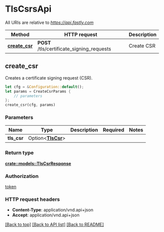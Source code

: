 # TlsCsrsApi

All URIs are relative to *https://api.fastly.com*

Method | HTTP request | Description
------------- | ------------- | -------------
[**create_csr**](TlsCsrsApi.md#create_csr) | **POST** /tls/certificate_signing_requests | Create CSR



## create_csr

Creates a certificate signing request (CSR).

```rust
let cfg = &Configuration::default();
let params = CreateCsrParams {
    // parameters
};
create_csr(cfg, params)
```

### Parameters


Name | Type | Description  | Required | Notes
------------- | ------------- | ------------- | ------------- | -------------
**tls_csr** | Option\<[**TlsCsr**](TlsCsr.md)> |  |  |

### Return type

[**crate::models::TlsCsrResponse**](TlsCsrResponse.md)

### Authorization

[token](../README.md#token)

### HTTP request headers

- **Content-Type**: application/vnd.api+json
- **Accept**: application/vnd.api+json

[[Back to top]](#) [[Back to API list]](../README.md#documentation-for-api-endpoints) [[Back to README]](../README.md)

